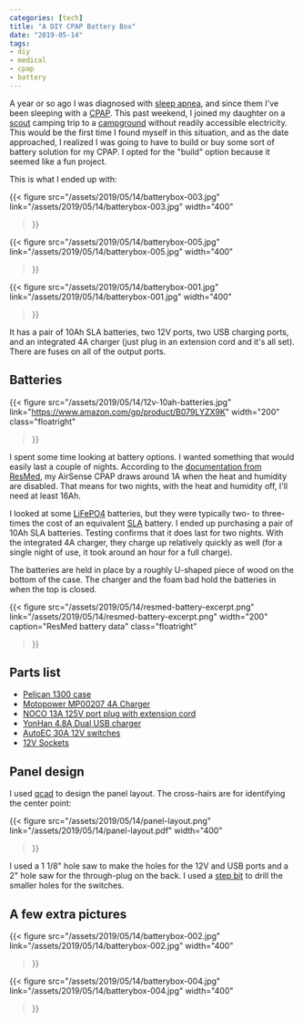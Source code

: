 ```yaml
---
categories: [tech]
title: "A DIY CPAP Battery Box"
date: "2019-05-14"
tags:
- diy
- medical
- cpap
- battery
---
```


A year or so ago I was diagnosed with [sleep apnea][], and since them I've been sleeping with a [CPAP][]. This past weekend, I joined my daughter on a [scout][] camping trip to a [campground][] without readily accessible electricity. This would be the first time I found myself in this situation, and as the date approached, I realized I was going to have to build or buy some sort of battery solution for my CPAP. I opted for the "build" option because it seemed like a fun project.

[sleep apnea]: https://en.wikipedia.org/wiki/Sleep_apnea
[cpap]: https://en.wikipedia.org/wiki/Continuous_positive_airway_pressure
[scout]: https://www.scouting.org/scoutsbsa/
[campground]: https://www.mass.gov/locations/harold-parker-state-forest

This is what I ended up with:

{{< figure
src="/assets/2019/05/14/batterybox-003.jpg"
link="/assets/2019/05/14/batterybox-003.jpg"
width="400"
>}}

{{< figure
src="/assets/2019/05/14/batterybox-005.jpg"
link="/assets/2019/05/14/batterybox-005.jpg"
width="400"
>}}


{{< figure
src="/assets/2019/05/14/batterybox-001.jpg"
link="/assets/2019/05/14/batterybox-001.jpg"
width="400"
>}}

It has a pair of 10Ah SLA batteries, two 12V ports, two USB charging ports, and an integrated 4A charger (just plug in an extension cord and it's all set). There are fuses on all of the output ports.

## Batteries

{{< figure
src="/assets/2019/05/14/12v-10ah-batteries.jpg"
link="https://www.amazon.com/gp/product/B079LYZX9K"
width="200"
class="floatright"
>}}

I spent some time looking at battery options.  I wanted something that would easily last a couple of nights.  According to the [documentation from ResMed][resmed], my AirSense CPAP draws around 1A when the heat and humidity are disabled. That means for two nights, with the heat and humidity off, I'll need at least 16Ah.

[resmed]: https://www.resmed.com/us/dam/documents/articles/198103_battery-guide_glo_eng.pdf

I looked at some [LiFePO4][] batteries, but they were typically two- to three- times the cost of an equivalent [SLA][] battery.  I ended up purchasing a pair of 10Ah SLA batteries. Testing confirms that it does last for two nights. With the integrated 4A charger, they charge up relatively quickly as well (for a single night of use, it took around an hour for a full charge).

[lifepo4]: https://en.wikipedia.org/wiki/Lithium_iron_phosphate_battery
[sla]: https://en.wikipedia.org/wiki/Sealed_lead-acid_battery

The batteries are held in place by a roughly U-shaped piece of wood on the bottom of the case. The charger and the foam bad hold the batteries in when the top is closed.

{{< figure
src="/assets/2019/05/14/resmed-battery-excerpt.png"
link="/assets/2019/05/14/resmed-battery-excerpt.png"
width="200"
caption="ResMed battery data"
class="floatright"
>}}

## Parts list

- [Pelican 1300 case](https://www.amazon.com/gp/product/B00009XVKW)
- [Motopower MP00207 4A Charger](https://www.amazon.com/dp/B01FG7NW60)
- [NOCO 13A 125V port plug with extension cord](https://www.amazon.com/gp/product/B009ANV81S)
- [YonHan 4.8A Dual USB charger](https://www.amazon.com/gp/product/B07KSGMC39)
- [AutoEC 30A 12V switches](https://www.amazon.com/gp/product/B012IE1EKA)
- [12V Sockets](https://www.amazon.com/gp/product/B07QN2ML4X)

## Panel design

I used [qcad][] to design the panel layout. The cross-hairs are for identifying the center point:

{{< figure
src="/assets/2019/05/14/panel-layout.png"
link="/assets/2019/05/14/panel-layout.pdf"
width="400"
>}}

[qcad]: https://www.qcad.org/

I used a 1 1/8" hole saw to make the holes for the 12V and USB ports and a 2" hole saw for the through-plug on the back. I used a [step bit](https://www.amazon.com/gp/product/B001OEPYWK) to drill the smaller holes for the switches.

## A few extra pictures

{{< figure
src="/assets/2019/05/14/batterybox-002.jpg"
link="/assets/2019/05/14/batterybox-002.jpg"
width="400"
>}}

{{< figure
src="/assets/2019/05/14/batterybox-004.jpg"
link="/assets/2019/05/14/batterybox-004.jpg"
width="400"
>}}
